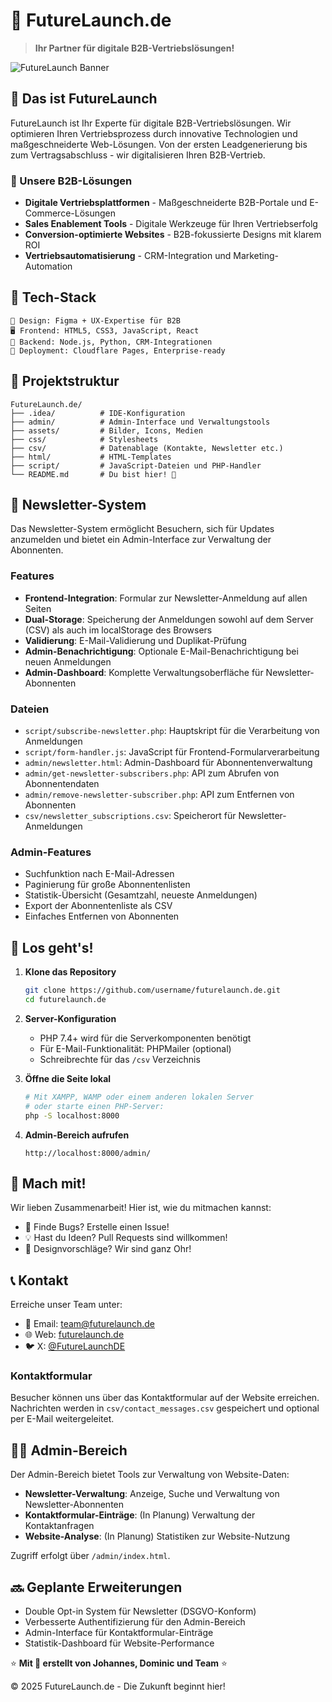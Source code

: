 # 🚀 FutureLaunch.de

> **Ihr Partner für digitale B2B-Vertriebslösungen!**

![FutureLaunch Banner](assets/banner.png)

## 💫 Das ist FutureLaunch

FutureLaunch ist Ihr Experte für digitale B2B-Vertriebslösungen. Wir optimieren Ihren Vertriebsprozess durch innovative Technologien und maßgeschneiderte Web-Lösungen. Von der ersten Leadgenerierung bis zum Vertragsabschluss - wir digitalisieren Ihren B2B-Vertrieb.

### 🌟 Unsere B2B-Lösungen

- **Digitale Vertriebsplattformen** - Maßgeschneiderte B2B-Portale und E-Commerce-Lösungen
- **Sales Enablement Tools** - Digitale Werkzeuge für Ihren Vertriebserfolg
- **Conversion-optimierte Websites** - B2B-fokussierte Designs mit klarem ROI
- **Vertriebsautomatisierung** - CRM-Integration und Marketing-Automation

## 🔧 Tech-Stack

```
🎨 Design: Figma + UX-Expertise für B2B
🖥️ Frontend: HTML5, CSS3, JavaScript, React
🔄 Backend: Node.js, Python, CRM-Integrationen
🚀 Deployment: Cloudflare Pages, Enterprise-ready
```

## 📂 Projektstruktur

```
FutureLaunch.de/
├── .idea/          # IDE-Konfiguration
├── admin/          # Admin-Interface und Verwaltungstools
├── assets/         # Bilder, Icons, Medien
├── css/            # Stylesheets
├── csv/            # Datenablage (Kontakte, Newsletter etc.)
├── html/           # HTML-Templates
├── script/         # JavaScript-Dateien und PHP-Handler
└── README.md       # Du bist hier! 👋
```

## 📧 Newsletter-System

Das Newsletter-System ermöglicht Besuchern, sich für Updates anzumelden und bietet ein Admin-Interface zur Verwaltung der Abonnenten.

### Features

- **Frontend-Integration**: Formular zur Newsletter-Anmeldung auf allen Seiten
- **Dual-Storage**: Speicherung der Anmeldungen sowohl auf dem Server (CSV) als auch im localStorage des Browsers
- **Validierung**: E-Mail-Validierung und Duplikat-Prüfung
- **Admin-Benachrichtigung**: Optionale E-Mail-Benachrichtigung bei neuen Anmeldungen
- **Admin-Dashboard**: Komplette Verwaltungsoberfläche für Newsletter-Abonnenten

### Dateien

- `script/subscribe-newsletter.php`: Hauptskript für die Verarbeitung von Anmeldungen
- `script/form-handler.js`: JavaScript für Frontend-Formularverarbeitung
- `admin/newsletter.html`: Admin-Dashboard für Abonnentenverwaltung
- `admin/get-newsletter-subscribers.php`: API zum Abrufen von Abonnentendaten
- `admin/remove-newsletter-subscriber.php`: API zum Entfernen von Abonnenten
- `csv/newsletter_subscriptions.csv`: Speicherort für Newsletter-Anmeldungen

### Admin-Features

- Suchfunktion nach E-Mail-Adressen
- Paginierung für große Abonnentenlisten
- Statistik-Übersicht (Gesamtzahl, neueste Anmeldungen)
- Export der Abonnentenliste als CSV
- Einfaches Entfernen von Abonnenten

## 🚀 Los geht's!

1. **Klone das Repository**
   ```bash
   git clone https://github.com/username/futurelaunch.de.git
   cd futurelaunch.de
   ```

2. **Server-Konfiguration**
   - PHP 7.4+ wird für die Serverkomponenten benötigt
   - Für E-Mail-Funktionalität: PHPMailer (optional)
   - Schreibrechte für das `/csv` Verzeichnis

3. **Öffne die Seite lokal**
   ```bash
   # Mit XAMPP, WAMP oder einem anderen lokalen Server
   # oder starte einen PHP-Server:
   php -S localhost:8000
   ```

4. **Admin-Bereich aufrufen**
   ```
   http://localhost:8000/admin/
   ```

## 🤝 Mach mit!

Wir lieben Zusammenarbeit! Hier ist, wie du mitmachen kannst:
- 🐛 Finde Bugs? Erstelle einen Issue!
- 💡 Hast du Ideen? Pull Requests sind willkommen!
- 🎨 Designvorschläge? Wir sind ganz Ohr!

## 📞 Kontakt

Erreiche unser Team unter:
- 📧 Email: team@futurelaunch.de
- 🌐 Web: [futurelaunch.de](https://futurelaunch.de)
- 🐦 X: [@FutureLaunchDE](https://twitter.com/FutureLaunchDE)

### Kontaktformular

Besucher können uns über das Kontaktformular auf der Website erreichen. Nachrichten werden in `csv/contact_messages.csv` gespeichert und optional per E-Mail weitergeleitet.

## 👨‍💻 Admin-Bereich

Der Admin-Bereich bietet Tools zur Verwaltung von Website-Daten:

- **Newsletter-Verwaltung**: Anzeige, Suche und Verwaltung von Newsletter-Abonnenten
- **Kontaktformular-Einträge**: (In Planung) Verwaltung der Kontaktanfragen
- **Website-Analyse**: (In Planung) Statistiken zur Website-Nutzung

Zugriff erfolgt über `/admin/index.html`.

## 🔜 Geplante Erweiterungen

- Double Opt-in System für Newsletter (DSGVO-Konform)
- Verbesserte Authentifizierung für den Admin-Bereich
- Admin-Interface für Kontaktformular-Einträge
- Statistik-Dashboard für Website-Performance

⭐ **Mit 💙 erstellt von Johannes, Dominic und Team** ⭐

© 2025 FutureLaunch.de - Die Zukunft beginnt hier!